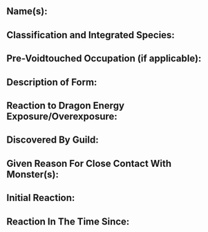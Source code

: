 ## Name(s):

## Classification and Integrated Species:

## Pre-Voidtouched Occupation (if applicable):

## Description of Form:

## Reaction to Dragon Energy Exposure/Overexposure:

## Discovered By Guild:

## Given Reason For Close Contact With Monster(s):

## Initial Reaction:

## Reaction In The Time Since:

